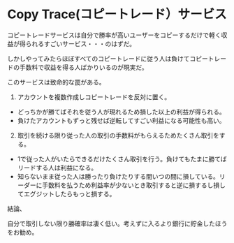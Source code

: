 # Copy Trace(コピートレード）サービス

コピートレードサービスは自分で勝率が高いユーザーをコピーするだけで軽く収益が得られるすごいサービス・・・のはずだ。

しかしやってみたらほぼすべてのコピートレードに従う人は負けてコピートレードの手数料で収益を得る人ばかりいるのが現実だ。

このサービスは致命的な罠がある。

1. アカウントを複数作成しコピートレードを反対に置く。
  * どっちかが勝てばそれを従う人が現れるため損した以上の利益が得られる。
  * 負けたアカウントもずっと残せば逆転してすごい利益になる可能性も高い。

2. 取引を続ける限り従った人の取引の手数料がもらえるためたくさん取引をする。
  * 1で従った人がいたらできるだけたくさん取引を行う。負けてもたまに勝てばリードする人は利益になる。
  * 知らないまま従った人は勝ったり負けたりする間いつの間に損している。リーダーに手数料を払うため利益率が少ないとき取引すると逆に損するし損してエグジットしたらもっと損する。

結論、

自分で取引しない限り勝確率は凄く低い。考えずに入るより銀行に貯金したほうをお勧め。
